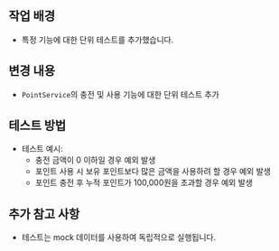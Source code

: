 ## 작업 배경
- 특정 기능에 대한 단위 테스트를 추가했습니다.

## 변경 내용
- `PointService`의 충전 및 사용 기능에 대한 단위 테스트 추가

## 테스트 방법
- 테스트 예시:
    - 충전 금액이 0 이하일 경우 예외 발생
    - 포인트 사용 시 보유 포인트보다 많은 금액을 사용하려 할 경우 예외 발생
    - 포인트 충전 후 누적 포인트가 100,000원을 초과할 경우 예외 발생

## 추가 참고 사항
- 테스트는 mock 데이터를 사용하여 독립적으로 실행됩니다.